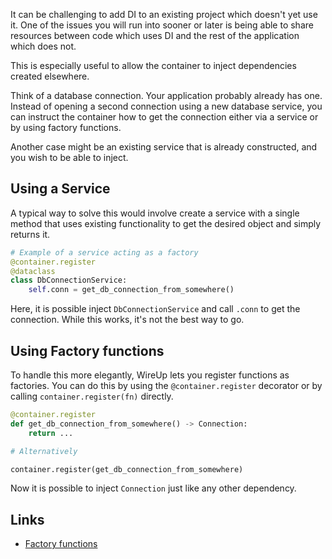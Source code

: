 It can be challenging to add DI to an existing project which doesn't yet use it. One of the issues you will run into
sooner or later is being able to share resources between code which uses DI and the rest of the application 
which does not. 

This is especially useful to allow the container to inject dependencies created elsewhere.

Think of a database connection. Your application probably already has one. Instead of opening a second connection
using a new database service, you can instruct the container how to get the connection either via a service or
by using factory functions.

Another case might be an existing service that is already constructed, and you wish to be able to inject.

## Using a Service

A typical way to solve this would involve create a service with a single method 
that uses existing functionality to get the desired object and simply returns it.

```python
# Example of a service acting as a factory
@container.register
@dataclass
class DbConnectionService:
    self.conn = get_db_connection_from_somewhere()
```

Here, it is possible inject `DbConnectionService` and call `.conn` to get the connection. While this works, it's not the best way to go.

## Using Factory functions

To handle this more elegantly, WireUp lets you register functions as factories. 
You can do this by using the `@container.register` decorator or by calling `container.register(fn)` directly.


```python
@container.register
def get_db_connection_from_somewhere() -> Connection:
    return ...

# Alternatively

container.register(get_db_connection_from_somewhere)
```

Now it is possible to inject `Connection` just like any other dependency. 


## Links

* [Factory functions](factory_functions.md)
